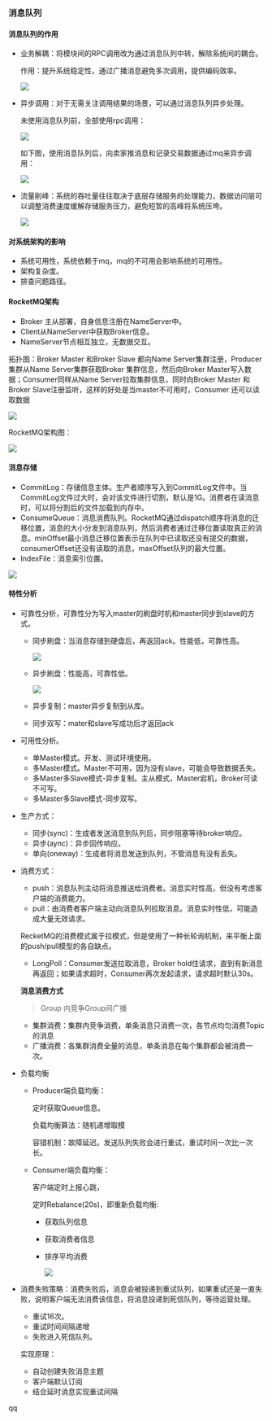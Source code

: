  ### 消息队列

#### 消息队列的作用

* 业务解耦：将模块间的RPC调用改为通过消息队列中转，解除系统间的耦合。

  作用：提升系统稳定性，通过广播消息避免多次调用，提供编码效率。

  ![](../images/mq/1.png)

  

* 异步调用：对于无需关注调用结果的场景，可以通过消息队列异步处理。

  未使用消息队列前，全部使用rpc调用：

  ![](../images/mq/2.png)

  如下图，使用消息队列后，向卖家推消息和记录交易数据通过mq来异步调用：

  ![](../images/mq/3.png)

* 流量削峰：系统的吞吐量往往取决于底层存储服务的处理能力，数据访问层可以调整消费速度缓解存储服务压力，避免短暂的高峰将系统压垮。

  ![](../images/mq/4.png)

#### 对系统架构的影响

* 系统可用性，系统依赖于mq，mq的不可用会影响系统的可用性。
* 架构复杂度。
* 排查问题路径。

#### RocketMQ架构

* Broker 主从部署，自身信息注册在NameServer中。
* Client从NameServer中获取Broker信息。
* NameServer节点相互独立，无数据交互。

拓扑图：Broker Master 和Broker Slave 都向Name Server集群注册，Producer集群从Name Server集群获取Broker 集群信息，然后向Broker Master写入数据；Consumer同样从Name Server拉取集群信息，同时向Broker Master 和Broker Slave注册监听，这样的好处是当master不可用时，Consumer 还可以读取数据

![](../images/mq/6.png)

RocketMQ架构图：

![](../images/mq/7.png)

#### 消息存储

* CommitLog：存储信息主体。生产者顺序写入到CommitLog文件中。当CommitLog文件过大时，会对该文件进行切割，默认是1G。消费者在读消息时，可以将分割后的文件加载到内存中。
* ConsumeQueue：消息消费队列。RocketMQ通过dispatch顺序将消息的迁移位置，消息的大小分发到消息队列，然后消费者通过迁移位置读取真正的消息。minOffset最小消息迁移位置表示在队列中已读取还没有提交的数据，consumerOffset还没有读取的消息，maxOffset队列的最大位置。
* IndexFile：消息索引位置。

![](../images/mq/8.png)



#### 特性分析

* 可靠性分析，可靠性分为写入master的刷盘时机和master同步到slave的方式。

  * 同步刷盘：当消息存储到硬盘后，再返回ack。性能低，可靠性高。

    ![](../images/mq/9.png)

  * 异步刷盘：性能高，可靠性低。

    ![](../images/mq/10.png)

  * 异步复制：master异步复制到从库。

  * 同步双写：mater和slave写成功后才返回ack

* 可用性分析。

  * 单Master模式。开发、测试环境使用。
  * 多Master模式。Master不可用，因为没有slave，可能会导致数据丢失。
  * 多Master多Slave模式-异步复制。主从模式，Master宕机，Broker可读不可写。
  * 多Master多Slave模式-同步双写。

* 生产方式：

  * 同步(sync)：生成者发送消息到队列后，同步阻塞等待broker响应。
  * 异步(aync)：异步回传响应。
  * 单向(oneway)：生成者将消息发送到队列，不管消息有没有丢失。

* 消费方式：

  * push：消息队列主动将消息推送给消费者。消息实时性高，但没有考虑客户端的消费能力。
  * pull：由消费者客户端主动向消息队列拉取消息。消息实时性低，可能造成大量无效请求。

  RecketMQ的消费模式属于拉模式，但是使用了一种长轮询机制，来平衡上面的push/pull模型的各自缺点。

  * LongPoll：Consumer发送拉取消息，Broker hold住请求，直到有新消息再返回；如果请求超时，Consumer再次发起请求，请求超时默认30s。

  **消息消费方式**

  > Group 内竞争Group间广播

  * 集群消费：集群内竞争消费，单条消息只消费一次，各节点均匀消费Topic的消息
  * 广播消费：各集群消费全量的消息，单条消息在每个集群都会被消费一次。

* 负载均衡

  * Producer端负载均衡：

    定时获取Queue信息。

    负载均衡算法：随机递增取模

    容错机制：故障延迟。发送队列失败会进行重试，重试时间一次比一次长。

  * Consumer端负载均衡：

    客户端定时上报心跳，

    定时Rebalance(20s)，即重新负载均衡:

    * 获取队列信息

    * 获取消费者信息

    * 排序平均消费

      ![](../images/mq/11.png)

* 消费失败策略：消费失败后，消息会被投递到重试队列，如果重试还是一直失败，说明客户端无法消费该信息，将消息投递到死信队列，等待运营处理。

  * 重试16次。
  * 重试时间间隔递增
  * 失败进入死信队列。

  实现原理：

  * 自动创建失败消息主题
  * 客户端默认订阅
  * 结合延时消息实现重试间隔

   











qq